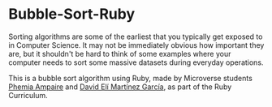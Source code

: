# Bubble-Sort-Ruby
Sorting algorithms are some of the earliest that you typically get exposed to in Computer Science. It may not be immediately obvious how important they are, but it shouldn't be hard to think of some examples where your computer needs to sort some massive datasets during everyday operations.

This is a bubble sort algorithm using Ruby, made by Microverse students [Phemia Ampaire](https://github.com/ampaire) and [David Elí Martínez García](https://github.com/davitomix), as part of the Ruby Curriculum.
